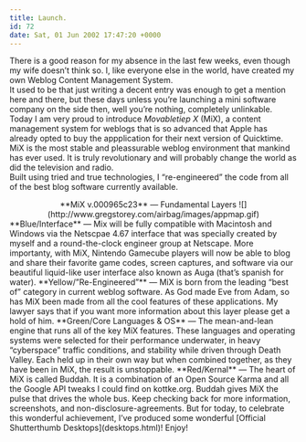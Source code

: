 ```yaml
---
title: Launch.
id: 72
date: Sat, 01 Jun 2002 17:47:20 +0000
---
```


There is a good reason for my absence in the last few weeks, even though my wife doesn’t think so. I, like everyone else in the world, have created my own Weblog Content Management System.  
 It used to be that just writing a decent entry was enough to get a mention here and there, but these days unless you’re launching a mini software company on the side then, well you’re nothing, completely unlinkable.  
 Today I am very proud to introduce *Movabletiep X* (MiX), a content management system for weblogs that is so advanced that Apple has already opted to buy the appplication for their next version of Quicktime.  
 MiX is the most stable and pleassurable weblog environment that mankind has ever used. It is truly revolutionary and will probably change the world as did the television and radio.  
 Built using tried and true technologies, I “re-engineered” the code from all of the best blog software currently available.

<div align="center" class="">**MiX v.000965c23** — Fundamental Layers  
![](http://www.gregstorey.com/airbag/images/appmap.gif)</div>**Blue/Interface** — Mix will be fully compatible with Macintosh and Windows via the Netscpae 4.67 interface that was specially created by myself and a round-the-clock engineer group at Netscape. More importanty, with MiX, Nintendo Gamecube players will now be able to blog and share their favorite game codes, screen captures, and software via our beautiful liquid-like user interface also known as Auga (that’s spanish for water).  
**Yellow/”Re-Engineered”** — MiX is born from the leading “best of” category in current weblog software. As God made Eve from Adam, so has MiX been made from all the cool features of these applications. My lawyer says that if you want more information about this layer please get a hold of him.  
**Green/Core Languages & OS** — The mean-and-lean engine that runs all of the key MiX features. These languages and operating systems were selected for their performance underwater, in heavy “cyberspace” traffic conditions, and stability while driven through Death Valley. Each held up in their own way but when combined together, as they have been in MiX, the result is unstoppable.  
**Red/Kernal** — The heart of MiX is called Buddah. It is a combination of an Open Source Karma and all the Google API tweaks I could find on kottke.org. Buddah gives MiX the pulse that drives the whole bus.  
 Keep checking back for more information, screenshots, and non-disclosure-agreements.  
 But for today, to celebrate this wonderful achievement, I’ve produced some wonderful [Official Shutterthumb Desktops](desktops.html)! Enjoy!


